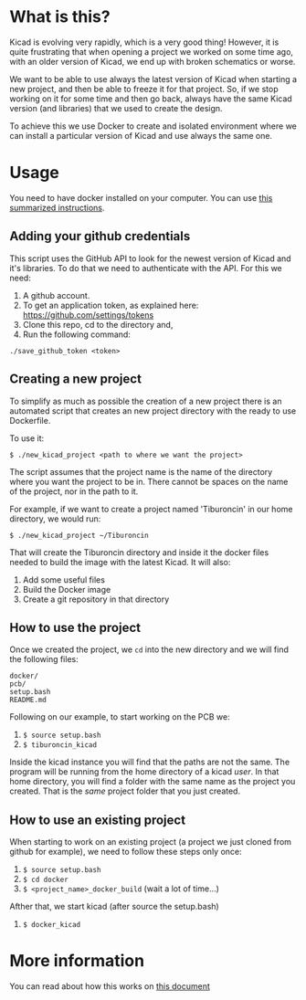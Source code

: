 # What is this?

Kicad is evolving very rapidly, which is a very good thing! However, it is quite frustrating that when opening a project we worked on some time ago, with an older version of Kicad, we end up with broken schematics or worse.

We want to be able to use always the latest version of Kicad when starting a new project, and then be able to freeze it for that project. So, if we stop working on it for some time and then go back, always have the same Kicad version (and libraries) that we used to create the design.

To achieve this we use Docker to create and isolated environment where we can install a particular version of Kicad and use always the same one.

# Usage

You need to have docker installed on your computer. You can use [this summarized instructions](docs/docker_install.md).

## Adding your github credentials

This script uses the GitHub API to look for the newest version of Kicad and it's libraries. To do that we need
to authenticate with the API. For this we need:

1. A github account.
1. To get an application token, as explained here: https://github.com/settings/tokens
1. Clone this repo, cd to the directory and,
1. Run the following command:

```
./save_github_token <token>
```

## Creating a new project

To simplify as much as possible the creation of a new project there is an automated script that creates an new project directory with the ready to use Dockerfile.

To use it:

`$ ./new_kicad_project <path to where we want the project>`

The script assumes that the project name is the name of the directory where you want the project to be in.
There cannot be spaces on the name of the project, nor in the path to it.

For example, if we want to create a project named 'Tiburoncin' in our home directory, we would run:

`$ ./new_kicad_project ~/Tiburoncin`

That will create the Tiburoncin directory and inside it the docker files needed to build the image with the latest Kicad. It will also:

1. Add some useful files
1. Build the Docker image
1. Create a git repository in that directory

## How to use the project

Once we created the project, we `cd` into the new directory and we will find the following files:

```
docker/
pcb/
setup.bash
README.md
```

Following on our example, to start working on the PCB we:

1. `$ source setup.bash`
1. `$ tiburoncin_kicad`

Inside the kicad instance you will find that the paths are not the same. The program will be running from the home directory of a kicad *user*. In that home directory, you will find a folder with the same name as the project you created. That is the *same* project folder that you just created.

## How to use an existing project

When starting to work on an existing project (a project we just cloned from github for example), we need to follow these steps only once:

1. `$ source setup.bash`
1. `$ cd docker`
1. `$ <project_name>_docker_build` (wait a lot of time...)

Afther that, we start kicad (after source the setup.bash)

1. `$ docker_kicad`

# More information

You can read about how this works on [this document](docs/how_it_works.md)
